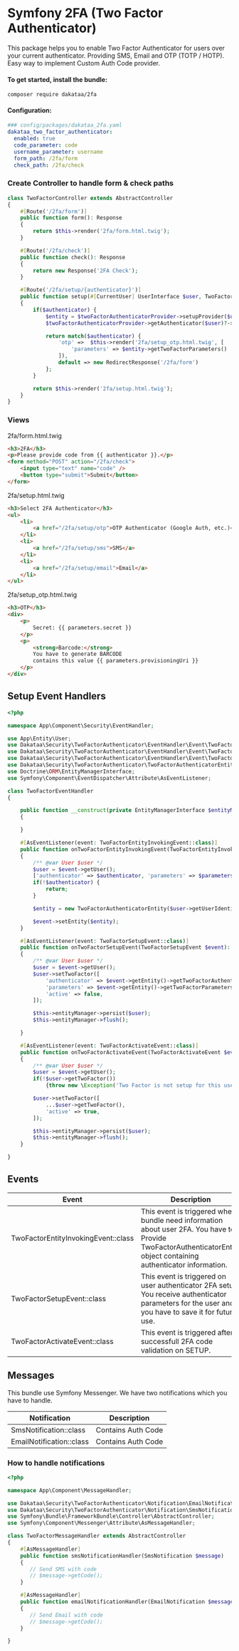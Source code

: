 # Symfony 2FA (Two Factor Authenticator)
This package helps you to enable Two Factor Authenticator
for users over your current authenticator.
Providing SMS, Email and OTP (TOTP / HOTP).
Easy way to implement Custom Auth Code provider.

#### To get started, install the bundle:

```shell
composer require dakataa/2fa
```

#### Configuration:

```yaml
### config/packages/dakataa_2fa.yaml
dakataa_two_factor_authenticator:
  enabled: true
  code_parameter: code
  username_parameter: username
  form_path: /2fa/form
  check_path: /2fa/check
```

### Create Controller to handle form & check paths
```php
class TwoFactorController extends AbstractController
{
    #[Route('/2fa/form')]
    public function form(): Response
    {
        return $this->render('2fa/form.html.twig');
    }

    #[Route('/2fa/check')]
    public function check(): Response
    {
        return new Response('2FA Check');
    }

    #[Route('/2fa/setup/{authenticator}')]
    public function setup(#[CurrentUser] UserInterface $user, TwoFactorAuthenticatorProvider $twoFactorAuthenticatorProvider, string $authenticator = null): Response
    {
        if($authenticator) {
	        $entity = $twoFactorAuthenticatorProvider->setupProvider($user, $authenticator);
	        $twoFactorAuthenticatorProvider->getAuthenticator($user)?->dispatch($entity);

	        return match($authenticator) {
	            'otp' =>  $this->render('2fa/setup_otp.html.twig', [
	                'parameters' => $entity->getTwoFactorParameters()
	            ]),
	            default => new RedirectResponse('/2fa/form')
	        };
        }

        return $this->render('2fa/setup.html.twig');
    }
}
```

### Views

2fa/form.html.twig
```html & twig
<h3>2FA</h3>
<p>Please provide code from {{ authenticator }}.</p>
<form method="POST" action="/2fa/check">
	<input type="text" name="code" />
	<button type="submit">Submit</button>
</form>
```

2fa/setup.html.twig
```html & twig
<h3>Select 2FA Authenticator</h3>
<ul>
	<li>
		<a href="/2fa/setup/otp">OTP Authenticator (Google Auth, etc.)</a>
	</li>
	<li>
		<a href="/2fa/setup/sms">SMS</a>
	</li>
	<li>
		<a href="/2fa/setup/email">Email</a>
	</li>
</ul>
```

2fa/setup_otp.html.twig
```html & twig
<h3>OTP</h3>
<div>
	<p>
		Secret: {{ parameters.secret }}
	</p>
	<p>
		<strong>Barcode:</strong>
		You have to generate BARCODE
		contains this value {{ parameters.provisioningUri }}
	</p>
</div>
```

## Setup Event Handlers
```php
<?php

namespace App\Component\Security\EventHandler;

use App\Entity\User;
use Dakataa\Security\TwoFactorAuthenticator\EventHandler\Event\TwoFactorActivateEvent;
use Dakataa\Security\TwoFactorAuthenticator\EventHandler\Event\TwoFactorEntityInvokingEvent;
use Dakataa\Security\TwoFactorAuthenticator\EventHandler\Event\TwoFactorSetupEvent;
use Dakataa\Security\TwoFactorAuthenticator\TwoFactorAuthenticatorEntity;
use Doctrine\ORM\EntityManagerInterface;
use Symfony\Component\EventDispatcher\Attribute\AsEventListener;

class TwoFactorEventHandler
{

    public function __construct(private EntityManagerInterface $entityManager)
    {

    }

    #[AsEventListener(event: TwoFactorEntityInvokingEvent::class)]
    public function onTwoFactorEntityInvokingEvent(TwoFactorEntityInvokingEvent $event): void
    {
        /** @var User $user */
        $user = $event->getUser();
        ['authenticator' => $authenticator, 'parameters' => $parameters, 'active' => $active] = ($user->getTwoFactor() ?: []) + ['authenticator' => null, 'parameters' => null];
        if(!$authenticator) {
            return;
        }

        $entity = new TwoFactorAuthenticatorEntity($user->getUserIdentifier(), $authenticator, $parameters, $active);

        $event->setEntity($entity);
    }

    #[AsEventListener(event: TwoFactorSetupEvent::class)]
    public function onTwoFactorSetupEvent(TwoFactorSetupEvent $event): void
    {
        /** @var User $user */
        $user = $event->getUser();
        $user->setTwoFactor([
            'authenticator' => $event->getEntity()->getTwoFactorAuthenticator(),
            'parameters' => $event->getEntity()->getTwoFactorParameters(),
            'active' => false,
        ]);

        $this->entityManager->persist($user);
        $this->entityManager->flush();

    }

    #[AsEventListener(event: TwoFactorActivateEvent::class)]
    public function onTwoFactorActivateEvent(TwoFactorActivateEvent $event): void
    {
        /** @var User $user */
        $user = $event->getUser();
        if(!$user->getTwoFactor())
            {throw new \Exception('Two Factor is not setup for this user');}

        $user->setTwoFactor([
            ...$user->getTwoFactor(),
            'active' => true,
        ]);

        $this->entityManager->persist($user);
        $this->entityManager->flush();
    }

}

```



## Events

| Event                               | Description                                                                                                                                                        | 
|-------------------------------------|--------------------------------------------------------------------------------------------------------------------------------------------------------------------|
| TwoFactorEntityInvokingEvent::class | This event is triggered when bundle need information about user 2FA. You have to Provide TwoFactorAuthenticatorEntity object containing authenticator information. |
| TwoFactorSetupEvent::class          | This event is triggered on user authenticator 2FA setup. You receive authenticator parameters for the user and you have to save it for future use.                 |
| TwoFactorActivateEvent::class       | This event is triggered after successfull 2FA code validation on SETUP.                                                                                            |

## Messages
This bundle use Symfony Messenger. We have two notifications which you have to handle.

| Notification             | Description        |
|--------------------------|--------------------|
| SmsNotification::class   | Contains Auth Code |
| EmailNotification::class | Contains Auth Code |

### How to handle notifications
```php
<?php

namespace App\Component\MessageHandler;

use Dakataa\Security\TwoFactorAuthenticator\Notification\EmailNotification;
use Dakataa\Security\TwoFactorAuthenticator\Notification\SmsNotification;
use Symfony\Bundle\FrameworkBundle\Controller\AbstractController;
use Symfony\Component\Messenger\Attribute\AsMessageHandler;

class TwoFactorMessageHandler extends AbstractController
{
    #[AsMessageHandler]
    public function smsNotificationHandler(SmsNotification $message)
    {
       // Send SMS with code
       // $message->getCode();
    }

    #[AsMessageHandler]
    public function emailNotificationHandler(EmailNotification $message)
    {
       // Send Email with code
       // $message->getCode();
    }

}
```
